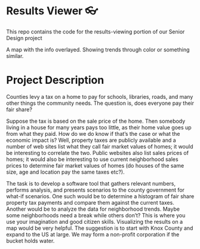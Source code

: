# Results Viewer 👓

This repo contains the code for the results-viewing portion of our Senior Design project

A map with the info overlayed. Showing trends through color or something similar.

# Project Description

Counties levy a tax on a home to pay for schools, libraries, roads, and many other things the community needs. The question is, does everyone pay their fair share?

Suppose the tax is based on the sale price of the home. Then somebody living in a house for many years pays too little, as their home value goes up from what they paid. How do we do know if that’s the case or what the economic impact is? Well, property taxes are publicly available and a number of web sites list what they call fair market values of homes; it would be interesting to correlate the two. Public websites also list sales prices of homes; it would also be interesting to use current neighborhood sales prices to determine fair market values of homes (do houses of the same size, age and location pay the same taxes etc?).

The task is to develop a software tool that gathers relevant numbers, performs analysis, and presents scenarios to the county government for what-if scenarios. One such would be to determine a histogram of fair share property tax payments and compare them against the current taxes. Another would be to analyze the data for neighborhood trends. Maybe some neighborhoods need a break while others don’t? This is where you use your imagination and good citizen skills. Visualizing the results on a map would be very helpful. The suggestion is to start with Knox County and expand to the US at large. We may form a non-profit corporation if the bucket holds water.
